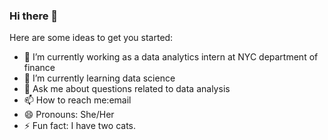 ### Hi there 👋

<!--**jinliucrystal/jinliucrystal** is a ✨ _special_ ✨ repository because its `README.md` (this file) appears on your GitHub profile.-->

Here are some ideas to get you started:

- 🔭 I’m currently working as a data analytics intern at NYC department of finance
- 🌱 I’m currently learning data science
- 💬 Ask me about questions related to data analysis
- 📫 How to reach me:email
- 😄 Pronouns: She/Her
- ⚡ Fun fact: I have two cats. 

